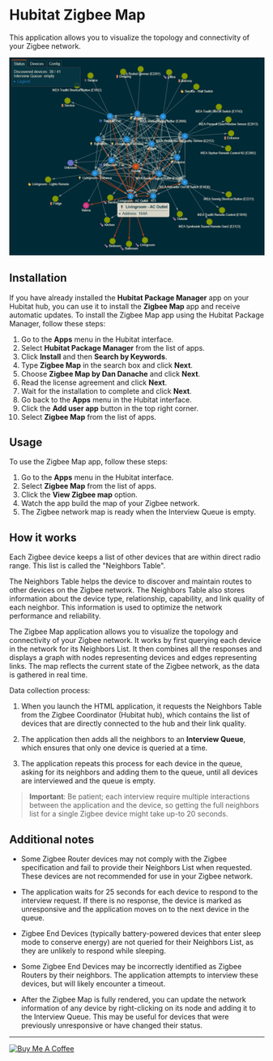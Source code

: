 # Hubitat Zigbee Map

This application allows you to visualize the topology and connectivity of your Zigbee network.

![Zigbee Map](zigbee-map.png "Zigbee Map")

## Installation

If you have already installed the **Hubitat Package Manager** app on your Hubitat hub, you can use it to install the **Zigbee Map** app and receive automatic updates. To install the Zigbee Map app using the Hubitat Package Manager, follow these steps:

1. Go to the **Apps** menu in the Hubitat interface.
2. Select **Hubitat Package Manager** from the list of apps.
3. Click **Install** and then **Search by Keywords**.
4. Type **Zigbee Map** in the search box and click **Next**.
5. Choose **Zigbee Map by Dan Danache** and click **Next**.
6. Read the license agreement and click **Next**.
7. Wait for the installation to complete and click **Next**.
8. Go back to the **Apps** menu in the Hubitat interface.
9. Click the **Add user app** button in the top right corner.
10. Select **Zigbee Map** from the list of apps.

## Usage

To use the Zigbee Map app, follow these steps:

1. Go to the **Apps** menu in the Hubitat interface.
2. Select **Zigbee Map** from the list of apps.
3. Click the **View Zigbee map** option.
4. Watch the app build the map of your Zigbee network.
5. The Zigbee network map is ready when the Interview Queue is empty.

## How it works
Each Zigbee device keeps a list of other devices that are within direct radio range. This list is called the "Neighbors Table".

The Neighbors Table helps the device to discover and maintain routes to other devices on the Zigbee network. The Neighbors Table also stores information about the device type, relationship, capability, and link quality of each neighbor. This information is used to optimize the network performance and reliability.

The Zigbee Map application allows you to visualize the topology and connectivity of your Zigbee network. It works by first querying each device in the network for its Neighbors List. It then combines all the responses and displays a graph with nodes representing devices and edges representing links. The map reflects the current state of the Zigbee network, as the data is gathered in real time.

Data collection process:

1. When you launch the HTML application, it requests the Neighbors Table from the Zigbee Coordinator (Hubitat hub), which contains the list of devices that are directly connected to the hub and their link quality.

1. The application then adds all the neighbors to an **Interview Queue**, which ensures that only one device is queried at a time.

1. The application repeats this process for each device in the queue, asking for its neighbors and adding them to the queue, until all devices are interviewed and the queue is empty.

> **Important**: Be patient; each interview require multiple interactions between the application and the device, so getting the full neighbors list for a single Zigbee device might take up-to 20 seconds.

## Additional notes

- Some Zigbee Router devices may not comply with the Zigbee specification and fail to provide their Neighbors List when requested. These devices are not recommended for use in your Zigbee network.

- The application waits for 25 seconds for each device to respond to the interview request. If there is no response, the device is marked as unresponsive and the application moves on to the next device in the queue.

- Zigbee End Devices (typically battery-powered devices that enter sleep mode to conserve energy) are not queried for their Neighbors List, as they are unlikely to respond while sleeping.

- Some Zigbee End Devices may be incorrectly identified as Zigbee Routers by their neighbors. The application attempts to interview these devices, but will likely encounter a timeout.

- After the Zigbee Map is fully rendered, you can update the network information of any device by right-clicking on its node and adding it to the Interview Queue. This may be useful for devices that were previously unresponsive or have changed their status.


---
[<img src="https://cdn.buymeacoffee.com/buttons/v2/default-yellow.png" alt="Buy Me A Coffee" style="height: 40px !important;width: 162px !important">](https://www.buymeacoffee.com/dandanache)
